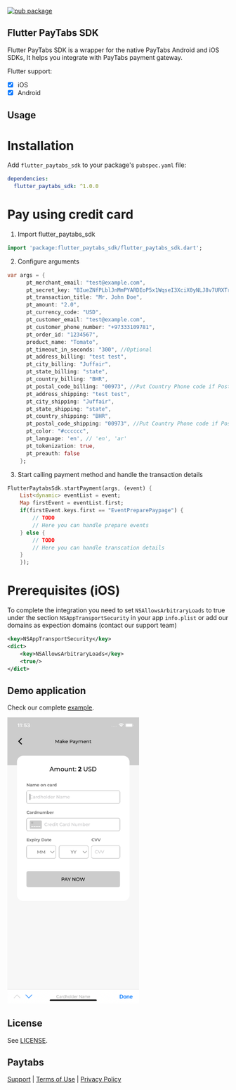 [![pub package](https://img.shields.io/pub/v/flutter_paytabs_sdk.svg)](https://pub.dev/packages/flutter_paytabs_sdk)

## Flutter PayTabs SDK

Flutter PayTabs SDK is a wrapper for the native PayTabs Android and iOS SDKs, It helps you integrate with PayTabs payment gateway.

Flutter support:
* [x] iOS
* [x] Android

## Usage

# Installation
Add `flutter_paytabs_sdk` to your package's `pubspec.yaml` file:

```yaml
dependencies:
  flutter_paytabs_sdk: ^1.0.0
```

# Pay using credit card

1. Import flutter_paytabs_sdk 
```dart
import 'package:flutter_paytabs_sdk/flutter_paytabs_sdk.dart';
```

2. Configure arguments

```dart
var args = {
      pt_merchant_email: "test@example.com",
      pt_secret_key: "BIueZNfPLblJnMmPYARDEoP5x1WqseI3XciX0yNLJ8v7URXTrOw6dmbKn8bQnTUk6ch6L5SudnC8fz2HozNBVZmh7w9uq4Pwg7D1",// Add your Secret Key Here
      pt_transaction_title: "Mr. John Doe",
      pt_amount: "2.0",
      pt_currency_code: "USD",
      pt_customer_email: "test@example.com",
      pt_customer_phone_number: "+97333109781",
      pt_order_id: "1234567",
      product_name: "Tomato",
      pt_timeout_in_seconds: "300", //Optional
      pt_address_billing: "test test",
      pt_city_billing: "Juffair",
      pt_state_billing: "state",
      pt_country_billing: "BHR",
      pt_postal_code_billing: "00973", //Put Country Phone code if Postal code not available '00973'//
      pt_address_shipping: "test test",
      pt_city_shipping: "Juffair",
      pt_state_shipping: "state",
      pt_country_shipping: "BHR",
      pt_postal_code_shipping: "00973", //Put Country Phone code if Postal
      pt_color: "#cccccc",
      pt_language: 'en', // 'en', 'ar'
      pt_tokenization: true,
      pt_preauth: false
    };
```

3. Start calling payment method and handle the transaction details

```dart
FlutterPaytabsSdk.startPayment(args, (event) {
    List<dynamic> eventList = event;
    Map firstEvent = eventList.first;
    if(firstEvent.keys.first == "EventPreparePaypage") {
        // TODO
        // Here you can handle prepare events
    } else {
        // TODO
        // Here you can handle transcation details
    }
    });
```
# Prerequisites (iOS) 
To complete the integration you need to set `NSAllowsArbitraryLoads` to true under the section `NSAppTransportSecurity` in your app `info.plist`  or add our domains as expection domains (contact our support team)

```xml
<key>NSAppTransportSecurity</key>
<dict>
    <key>NSAllowsArbitraryLoads</key>
    <true/>
</dict>
```

## Demo application

Check our complete [example][example].

<img src="images/demo.png" width="300">

## License

See [LICENSE][license].

## Paytabs

[Support][1] | [Terms of Use][2] | [Privacy Policy][3]

 [1]: https://www.paytabs.com/en/support/
 [2]: https://www.paytabs.com/en/terms-of-use/
 [3]: https://www.paytabs.com/en/privacy-policy/
 [license]: https://github.com/paytabscom/flutter_paytabs_sdk/master/LICENSE
 [example]: https://github.com/paytabscom/flutter-sdk/tree/master/example
